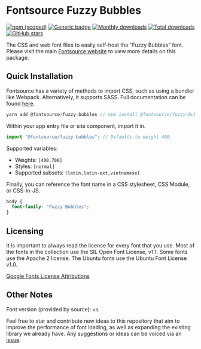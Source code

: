 # Fontsource Fuzzy Bubbles

[![npm (scoped)](https://img.shields.io/npm/v/@fontsource/fuzzy-bubbles?color=brightgreen)](https://www.npmjs.com/package/@fontsource/fuzzy-bubbles) [![Generic badge](https://img.shields.io/badge/fontsource-passing-brightgreen)](https://github.com/fontsource/fontsource) [![Monthly downloads](https://badgen.net/npm/dm/@fontsource/fuzzy-bubbles)](https://github.com/fontsource/fontsource) [![Total downloads](https://badgen.net/npm/dt/@fontsource/fuzzy-bubbles)](https://github.com/fontsource/fontsource) [![GitHub stars](https://img.shields.io/github/stars/fontsource/fontsource.svg?style=social&label=Star)](https://github.com/fontsource/fontsource/stargazers)

The CSS and web font files to easily self-host the “Fuzzy Bubbles” font. Please visit the main [Fontsource website](https://fontsource.org/fonts/fuzzy-bubbles) to view more details on this package.

## Quick Installation

Fontsource has a variety of methods to import CSS, such as using a bundler like Webpack. Alternatively, it supports SASS. Full documentation can be found [here](https://fontsource.org/docs/introduction).

```javascript
yarn add @fontsource/fuzzy-bubbles // npm install @fontsource/fuzzy-bubbles
```

Within your app entry file or site component, import it in.

```javascript
import "@fontsource/fuzzy-bubbles"; // Defaults to weight 400.
```

Supported variables:

- Weights: `[400,700]`
- Styles: `[normal]`
- Supported subsets: `[latin,latin-ext,vietnamese]`

Finally, you can reference the font name in a CSS stylesheet, CSS Module, or CSS-in-JS.

```css
body {
  font-family: "Fuzzy Bubbles";
}
```

## Licensing

It is important to always read the license for every font that you use.
Most of the fonts in the collection use the SIL Open Font License, v1.1. Some fonts use the Apache 2 license. The Ubuntu fonts use the Ubuntu Font License v1.0.

[Google Fonts License Attributions](https://fonts.google.com/attribution)

## Other Notes

Font version (provided by source): `v3`.

Feel free to star and contribute new ideas to this repository that aim to improve the performance of font loading, as well as expanding the existing library we already have. Any suggestions or ideas can be voiced via an [issue](https://github.com/fontsource/fontsource/issues).
